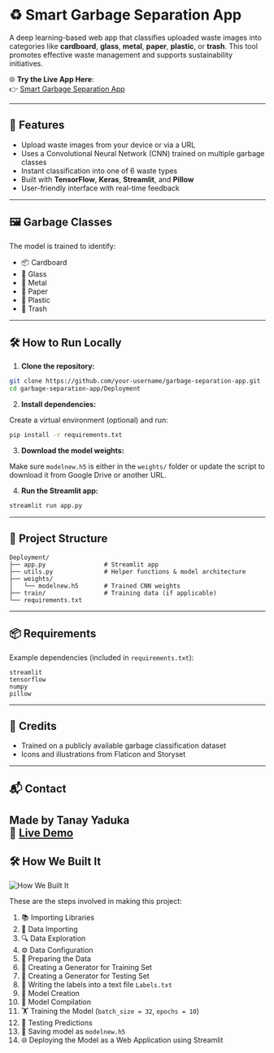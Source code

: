 # ♻️ Smart Garbage Separation App

A deep learning-based web app that classifies uploaded waste images into categories like **cardboard**, **glass**, **metal**, **paper**, **plastic**, or **trash**. This tool promotes effective waste management and supports sustainability initiatives.

🌐 **Try the Live App Here**:  
👉 [Smart Garbage Separation App](https://garbage-segregation-app-tanay-yaduka.streamlit.app/)

---

## 🚀 Features

- Upload waste images from your device or via a URL
- Uses a Convolutional Neural Network (CNN) trained on multiple garbage classes
- Instant classification into one of 6 waste types
- Built with **TensorFlow**, **Keras**, **Streamlit**, and **Pillow**
- User-friendly interface with real-time feedback

---

## 🖼️ Garbage Classes

The model is trained to identify:

- 📦 Cardboard  
- 🍾 Glass  
- 🥫 Metal  
- 📄 Paper  
- 🧴 Plastic  
- 🚮 Trash

---

## 🛠️ How to Run Locally

1. **Clone the repository:**

```bash
git clone https://github.com/your-username/garbage-separation-app.git
cd garbage-separation-app/Deployment
```

2. **Install dependencies:**

Create a virtual environment (optional) and run:

```bash
pip install -r requirements.txt
```

3. **Download the model weights:**

Make sure `modelnew.h5` is either in the `weights/` folder or update the script to download it from Google Drive or another URL.

4. **Run the Streamlit app:**

```bash
streamlit run app.py
```

---

## 📁 Project Structure

```
Deployment/
├── app.py                # Streamlit app
├── utils.py              # Helper functions & model architecture
├── weights/
│   └── modelnew.h5       # Trained CNN weights
├── train/                # Training data (if applicable)
└── requirements.txt
```

---

## 📦 Requirements

Example dependencies (included in `requirements.txt`):

```
streamlit
tensorflow
numpy
pillow
```

---

## 🙌 Credits

- Trained on a publicly available garbage classification dataset
- Icons and illustrations from Flaticon and Storyset

---

## 📬 Contact

Made by **Tanay Yaduka**  
🔗 [Live Demo](https://garbage-segregation-app-tanay-yaduka.streamlit.app/)
---

## 🛠️ How We Built It

![How We Built It](https://i.postimg.cc/ZKbWbSbz/how-we-built-it.png)

These are the steps involved in making this project:

1. 📚 Importing Libraries  
2. 📁 Data Importing  
3. 🔍 Data Exploration  
4. ⚙️ Data Configuration  
5. 🧹 Preparing the Data  
6. 🔄 Creating a Generator for Training Set  
7. 🔁 Creating a Generator for Testing Set  
8. 📝 Writing the labels into a text file `Labels.txt`  
9. 🧠 Model Creation  
10. 🧪 Model Compilation  
11. 🏋️ Training the Model (`batch_size = 32`, `epochs = 10`)  
12. 🔎 Testing Predictions  
13. 💾 Saving model as `modelnew.h5`  
14. 🌐 Deploying the Model as a Web Application using Streamlit  
